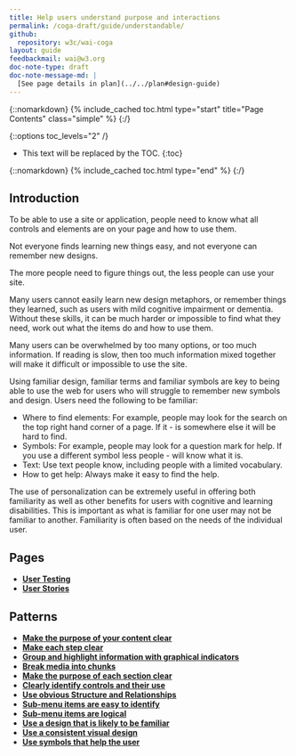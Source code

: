 ```yaml
---
title: Help users understand purpose and interactions
permalink: /coga-draft/guide/understandable/
github:
  repository: w3c/wai-coga
layout: guide
feedbackmail: wai@w3.org
doc-note-type: draft
doc-note-message-md: |
  [See page details in plan](../../plan#design-guide)
---
```


{::nomarkdown}
{% include_cached toc.html type="start" title="Page Contents" class="simple" %}
{:/}

{::options toc_levels="2" /}

- This text will be replaced by the TOC.
  {:toc}

{::nomarkdown}
{% include_cached toc.html type="end" %}
{:/}

## Introduction

To be able to use a site or application, people need to know what all controls and elements are on your page and how to use them.

Not everyone finds learning new things easy, and not everyone can remember new designs.

The more people need to figure things out, the less people can use your site.

Many users cannot easily learn new design metaphors, or remember things they learned, such as users with mild cognitive impairment or dementia. Without these skills, it can be much harder or impossible to find what they need, work out what the items do and how to use them.

Many users can be overwhelmed by too many options, or too much information. If reading is slow, then too much information mixed together will make it difficult or impossible to use the site.

Using familiar design, familiar terms and familiar symbols are key to being able to use the web for users who will struggle to remember new symbols and design. Users need the following to be familiar:

- Where to find elements: For example, people may look for the search on the top right hand corner of a page. If it - is somewhere else it will be hard to find.
- Symbols: For example, people may look for a question mark for help. If you use a different symbol less people - will know what it is.
- Text: Use text people know, including people with a limited vocabulary.
- How to get help: Always make it easy to find the help.

The use of personalization can be extremely useful in offering both familiarity as well as other benefits for users with cognitive and learning disabilities. This is important as what is familiar for one user may not be familiar to another. Familiarity is often based on the needs of the individual user.

## Pages

- **[User Testing](./testing)**
- **[User Stories](./stories)**

## Patterns

- **[Make the purpose of your content clear](./clear-purpose)**
- **[Make each step clear](./clear-steps)**
- **[Group and highlight information with graphical indicators](./visual-heirarchy)**
- **[Break media into chunks](./chunked-media)**
- **[Make the purpose of each section clear](./purposeful-sections)**
- **[Clearly identify controls and their use](./effective-affordances)**
- **[Use obvious Structure and Relationships](./recognizable-regions)**
- **[Sub-menu items are easy to identify](./findable-controls)**
- **[Sub-menu items are logical](./menu-structure)**
- **[Use a design that is likely to be familiar](./familiar-design)**
- **[Use a consistent visual design](./internally-consitent)**
- **[Use symbols that help the user](./helpful-symbols)**
